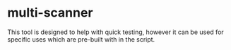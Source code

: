 # multi-scanner
This tool is designed to help with quick testing, however it can be used for specific uses which are pre-built with in the script.
